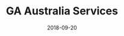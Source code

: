 ---
title: GA Australia Services
projectLink: https://gaaustraliaservices.com
description: Design, develop, and maintain business landing page for GA Australia Services.
date: "2018-09-20"
thumbnail: "/app_icons/ga-logo.png"
stacks: 
  - nextjs
  - chakra-ui
---